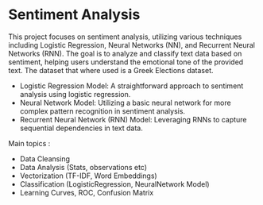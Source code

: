# Sentiment Analysis

This project focuses on sentiment analysis, utilizing various techniques including Logistic Regression, Neural Networks (NN), and Recurrent Neural Networks (RNN). 
The goal is to analyze and classify text data based on sentiment, helping users understand the emotional tone of the provided text. 
The dataset that where used is a Greek Elections dataset.

- Logistic Regression Model: A straightforward approach to sentiment analysis using logistic regression.
- Neural Network Model: Utilizing a basic neural network for more complex pattern recognition in sentiment analysis.
- Recurrent Neural Network (RNN) Model: Leveraging RNNs to capture sequential dependencies in text data.

Main topics :
- Data Cleansing
- Data Analysis (Stats, observations etc)
- Vectorization (TF-IDF, Word Embeddings)
- Classification (LogisticRegression, NeuralNetwork Model)
- Learning Curves, ROC, Confusion Matrix